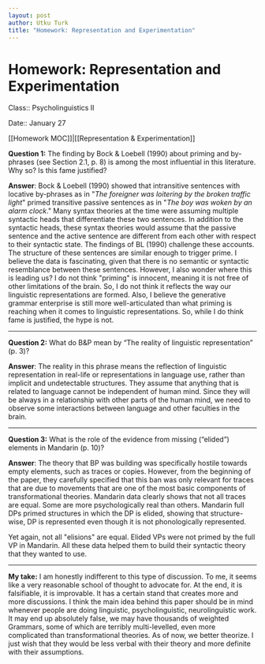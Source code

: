 ```yaml
---
layout: post
author: Utku Turk
title: "Homework: Representation and Experimentation"
---
```


# Homework: Representation and Experimentation

Class:: Psycholinguistics II

Date:: January 27

[[Homework MOC]]|[[Representation & Experimentation]]

**Question 1:** The finding by Bock & Loebell (1990) about priming and by-phrases (see Section 2.1, p. 8) is among the most influential in this literature. Why so? Is this fame justified?

**Answer**: Bock & Loebell (1990) showed that intransitive sentences with locative by-phrases as in "_The foreigner was loitering by the broken traffic light_" primed transitive passive sentences as in "_The boy was woken by an alarm clock_." Many syntax theories at the time were assuming multiple syntactic heads that differentiate these two sentences. In addition to the syntactic heads, these syntax theories would assume that the passive sentence and the active sentence are different from each other with respect to their syntactic state. The findings of BL (1990) challenge these accounts. The structure of these sentences are similar enough to trigger prime. I believe the data is fascinating, given that there is no semantic or syntactic resemblance between these sentences.  However, I also wonder where this is leading us? I do not think "priming" is innocent, meaning it is not free of other limitations of the brain. So, I do not think it reflects the way our linguistic representations are formed. Also, I believe the generative grammar enterprise is still more well-articulated than what priming is reaching when it comes to linguistic representations. So, while I do think fame is justified, the hype is not.

---

**Question 2:** What do B&P mean by “The reality of linguistic representation” (p. 3)? 

**Answer**: The reality in this phrase means the reflection of linguistic representation in real-life or representations in language use, rather than implicit and undetectable structures. They assume that anything that is related to language cannot be independent of human mind. Since they will be always in a relationship with other parts of the human mind, we need to observe some interactions between language and other faculties in the brain.

---

**Question 3:** What is the role of the evidence from missing (“elided”) elements in Mandarin (p. 10)?

**Answer**: The theory that BP was building was specifically hostile towards empty elements, such as traces or copies. However, from the beginning of the paper, they carefully specified that this ban was only relevant for traces that are due to movements that are one of the most basic components of transformational theories. Mandarin data clearly shows that not all traces are equal. Some are more psychologically real than others. Mandarin full DPs primed structures in which the DP is elided, showing that structure-wise, DP is represented even though it is not phonologically represented.

Yet again, not all "elisions" are equal. Elided VPs were not primed by the full VP in Mandarin. All these data helped them to build their syntactic theory that they wanted to use.

---

**My take:** I am honestly indifferent to this type of discussion. To me, it seems like a very reasonable school of thought to advocate for. At the end, it is falsifiable, it is improvable. It has a certain stand that creates more and more discussions. I think the main idea behind this paper should be in mind whenever people are doing linguistic, psycholinguistic, neurolinguistic work. It may end up absolutely false, we may have thousands of weighted Grammars, some of which are terribly multi-levelled, even more complicated than transformational theories. As of now, we better theorize. I just wish that they would be less verbal with their theory and more definite with their assumptions.

